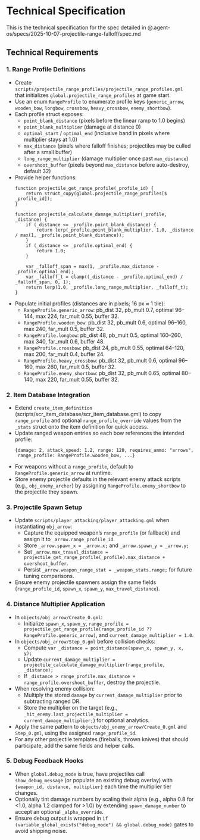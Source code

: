 # Technical Specification

This is the technical specification for the spec detailed in @.agent-os/specs/2025-10-07-projectile-range-falloff/spec.md

## Technical Requirements

### 1. Range Profile Definitions

- Create `scripts/projectile_range_profiles/projectile_range_profiles.gml` that initializes `global.projectile_range_profiles` at game start.
- Use an enum `RangeProfile` to enumerate profile keys (`generic_arrow`, `wooden_bow`, `longbow`, `crossbow`, `heavy_crossbow`, `enemy_shortbow`).
- Each profile struct exposes:
  - `point_blank_distance` (pixels before the linear ramp to 1.0 begins)
  - `point_blank_multiplier` (damage at distance 0)
  - `optimal_start` / `optimal_end` (inclusive band in pixels where multiplier stays at 1.0)
  - `max_distance` (pixels where falloff finishes; projectiles may be culled after a small buffer)
  - `long_range_multiplier` (damage multiplier once past `max_distance`)
  - `overshoot_buffer` (pixels beyond `max_distance` before auto-destroy, default 32)
- Provide helper functions:
  ```gml
  function projectile_get_range_profile(_profile_id) {
      return struct_copy(global.projectile_range_profiles[$ _profile_id]);
  }

  function projectile_calculate_damage_multiplier(_profile, _distance) {
      if (_distance <= _profile.point_blank_distance) {
          return lerp(_profile.point_blank_multiplier, 1.0, _distance / max(1, _profile.point_blank_distance));
      }
      if (_distance <= _profile.optimal_end) {
          return 1.0;
      }

      var _falloff_span = max(1, _profile.max_distance - _profile.optimal_end);
      var _falloff_t = clamp((_distance - _profile.optimal_end) / _falloff_span, 0, 1);
      return lerp(1.0, _profile.long_range_multiplier, _falloff_t);
  }
  ```
- Populate initial profiles (distances are in pixels; 16 px ≈ 1 tile):
  - `RangeProfile.generic_arrow`: pb_dist 32, pb_mult 0.7, optimal 96–144, max 224, far_mult 0.55, buffer 32.
  - `RangeProfile.wooden_bow`: pb_dist 32, pb_mult 0.6, optimal 96–160, max 240, far_mult 0.5, buffer 32.
  - `RangeProfile.longbow`: pb_dist 48, pb_mult 0.5, optimal 160–260, max 340, far_mult 0.6, buffer 48.
  - `RangeProfile.crossbow`: pb_dist 24, pb_mult 0.55, optimal 64–120, max 200, far_mult 0.4, buffer 24.
  - `RangeProfile.heavy_crossbow`: pb_dist 32, pb_mult 0.6, optimal 96–160, max 260, far_mult 0.5, buffer 32.
  - `RangeProfile.enemy_shortbow`: pb_dist 32, pb_mult 0.65, optimal 80–140, max 220, far_mult 0.55, buffer 32.

### 2. Item Database Integration

- Extend `create_item_definition` (scripts/scr_item_database/scr_item_database.gml) to copy `range_profile` and optional `range_profile_override` values from the `_stats` struct onto the item definition for quick access.
- Update ranged weapon entries so each bow references the intended profile:
  ```gml
  {damage: 2, attack_speed: 1.2, range: 120, requires_ammo: "arrows",
   range_profile: RangeProfile.wooden_bow, ...}
  ```
- For weapons without a `range_profile`, default to `RangeProfile.generic_arrow` at runtime.
- Store enemy projectile defaults in the relevant enemy attack scripts (e.g., `obj_enemy_archer`) by assigning `RangeProfile.enemy_shortbow` to the projectile they spawn.

### 3. Projectile Spawn Setup

- Update `scripts/player_attacking/player_attacking.gml` when instantiating `obj_arrow`:
  - Capture the equipped weapon’s `range_profile` (or fallback) and assign it to `_arrow.range_profile_id`.
  - Store `_arrow.spawn_x = _arrow.x;` and `_arrow.spawn_y = _arrow.y;`
  - Set `_arrow.max_travel_distance = projectile_get_range_profile(_profile).max_distance + overshoot_buffer`.
  - Persist `_arrow.weapon_range_stat = _weapon_stats.range;` for future tuning comparisons.
- Ensure enemy projectile spawners assign the same fields (`range_profile_id`, `spawn_x`, `spawn_y`, `max_travel_distance`).

### 4. Distance Multiplier Application

- In `objects/obj_arrow/Create_0.gml`:
  - Initialize `spawn_x`, `spawn_y`, `range_profile = projectile_get_range_profile(range_profile_id ?? RangeProfile.generic_arrow)`, and `current_damage_multiplier = 1.0`.
- In `objects/obj_arrow/Step_0.gml` before collision checks:
  - Compute `var _distance = point_distance(spawn_x, spawn_y, x, y);`
  - Update `current_damage_multiplier = projectile_calculate_damage_multiplier(range_profile, _distance);`
  - If `_distance > range_profile.max_distance + range_profile.overshoot_buffer`, destroy the projectile.
- When resolving enemy collision:
  - Multiply the stored `damage` by `current_damage_multiplier` prior to subtracting ranged DR.
  - Store the multiplier on the target (e.g., `_hit_enemy.last_projectile_multiplier = current_damage_multiplier;`) for optional analytics.
- Apply the same pattern to `objects/obj_enemy_arrow/Create_0.gml` and `Step_0.gml`, using the assigned `range_profile_id`.
- For any other projectile templates (fireballs, thrown knives) that should participate, add the same fields and helper calls.

### 5. Debug Feedback Hooks

- When `global.debug_mode` is true, have projectiles call `show_debug_message` (or populate an existing debug overlay) with `{weapon_id, distance, multiplier}` each time the multiplier tier changes.
- Optionally tint damage numbers by scaling their alpha (e.g., alpha 0.8 for <1.0, alpha 1.2 clamped for >1.0) by extending `spawn_damage_number` to accept an optional `_alpha_override`.
- Ensure debug output is wrapped in `if (variable_global_exists("debug_mode") && global.debug_mode)` gates to avoid shipping noise.

